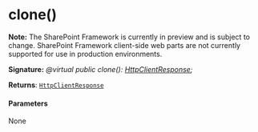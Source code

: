 # clone()
**Note:** The SharePoint Framework is currently in preview and is subject to change. SharePoint Framework client-side web parts are not currently supported for use in production environments.





**Signature:** _@virtual public clone(): [HttpClientResponse](../sp-http/httpclientresponse.md);_

**Returns**: [`HttpClientResponse`](../sp-http/httpclientresponse.md)





#### Parameters
None


